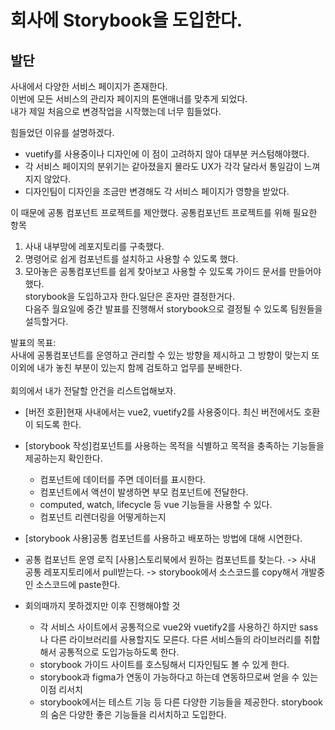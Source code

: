# 회사에 Storybook을 도입한다.

## 발단
사내에서 다양한 서비스 페이지가 존재한다.<br>
이번에 모든 서비스의 관리자 페이지의 톤앤매너를 맞추게 되었다.<br>
내가 제일 처음으로 변경작업을 시작했는데 너무 힘들었다.<br>

힘들었던 이유를 설명하겠다.
- vuetify를 사용중이나 디자인에 이 점이 고려하지 않아 대부분 커스텀해야했다.
- 각 서비스 페이지의 분위기는 같아졌을지 몰라도 UX가 각각 달라서 통일감이 느껴지지 않았다.
- 디자인팀이 디자인을 조금만 변경해도 각 서비스 페이지가 영향을 받았다.

이 때문에 공통 컴포넌트 프로젝트를 제안했다.
공통컴포넌트 프로젝트를 위해 필요한 항목
1. 사내 내부망에 레포지토리를 구축했다.
2. 명령어로 쉽게 컴포넌트를 설치하고 사용할 수 있도록 했다.
3. 모아놓은 공통컴포넌트를 쉽게 찾아보고 사용할 수 있도록 가이드 문서를 만들어야했다.<br>
   storybook을 도입하고자 한다.일단은 혼자만 결정한거다.<br>
   다음주 월요일에 중간 발표를 진행해서 storybook으로 결정될 수 있도록 팀원들을 설득할거다.<br>

발표의 목표:<br>
사내에 공통컴포넌트를 운영하고 관리할 수 있는 방향을 제시하고 그 방향이 맞는지 또 이외에 내가 놓친 부분이 있는지 함께 검토하고 업무를 분배한다.<br>
<br>
회의에서 내가 전달할 안건을 리스트업해보자.<br>

- [버전 호환]현재 사내에서는 vue2, vuetify2를 사용중이다. 최신 버전에서도 호환이 되도록 한다.
- [storybook 작성]컴포넌트를 사용하는 목적을 식별하고 목적을 충족하는 기능들을 제공하는지 확인한다.
   - 컴포넌트에 데이터를 주면 데이터를 표시한다.
   - 컴포넌트에서 액션이 발생하면 부모 컴포넌트에 전달한다.
   - computed, watch, lifecycle 등 vue 기능들을 사용할 수 있다.
   - 컴포넌트 리렌더링을 어떻게하는지
- [storybook 사용]공통 컴포넌트를 사용하고 배포하는 방법에 대해 시연한다.

- 공통 컴포넌트 운영 로직
  [사용]스토리북에서 원하는 컴포넌트를 찾는다. -> 사내 공통 레포지토리에서 pull받는다. -> storybook에서 소스코드를 copy해서 개발중인 소스코드에 paste한다.

- 회의때까지 못하겠지만 이후 진행해야할 것
  - 각 서비스 사이트에서 공통적으로 vue2와 vuetify2를 사용하긴 하지만 sass나 다른 라이브러리를 사용할지도 모른다. 다른 서비스들의 라이브러리를 취합해서 공통적으로 도입가능하도록 한다.
  - storybook 가이드 사이트를 호스팅해서 디자인팀도 볼 수 있게 한다.
  - storybook과 figma가 연동이 가능하다고 하는데 연동하므로써 얻을 수 있는 이점 리서치
  - storybook에서는 테스트 기능 등 다른 다양한 기능들을 제공한다. storybook의 숨은 다양한 좋은 기능들을 리서치하고 도입한다.
